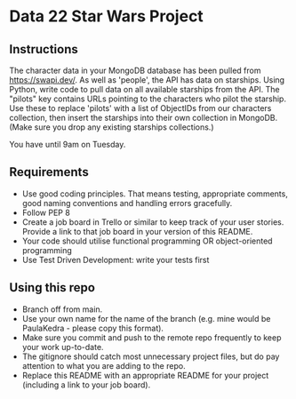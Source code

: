 # Data 22 Star Wars Project

## Instructions

The character data in your MongoDB database has been pulled from https://swapi.dev/.
As well as 'people', the API has data on starships.
Using Python, write code to pull data on all available starships from the API.
The "pilots" key contains URLs pointing to the characters who pilot the starship.
Use these to replace 'pilots' with a list of ObjectIDs from our characters collection, then insert the starships into their own collection in MongoDB.
(Make sure you drop any existing starships collections.)

You have until 9am on Tuesday.

## Requirements

- Use good coding principles.  That means testing, appropriate comments, good naming conventions and handling errors gracefully.
- Follow PEP 8
- Create a job board in Trello or similar to keep track of your user stories.  Provide a link to that job board in your version of this README.
- Your code should utilise functional programming OR object-oriented programming
- Use Test Driven Development: write your tests first

## Using this repo

- Branch off from main.
- Use your own name for the name of the branch (e.g. mine would be PaulaKedra - please copy this format).
- Make sure you commit and push to the remote repo frequently to keep your work up-to-date.
- The gitignore should catch most unnecessary project files, but do pay attention to what you are adding to the repo.
- Replace this README with an appropriate README for your project (including a link to your job board).
